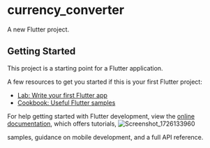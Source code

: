 # currency_converter

A new Flutter project.

## Getting Started

This project is a starting point for a Flutter application.

A few resources to get you started if this is your first Flutter project:

- [Lab: Write your first Flutter app](https://docs.flutter.dev/get-started/codelab)
- [Cookbook: Useful Flutter samples](https://docs.flutter.dev/cookbook)

For help getting started with Flutter development, view the
[online documentation](https://docs.flutter.dev/), which offers tutorials,
![Screenshot_1726133960](https://github.com/user-attachments/assets/7ebb6371-805a-4c5c-bafa-25d9f60ca283)

samples, guidance on mobile development, and a full API reference.
